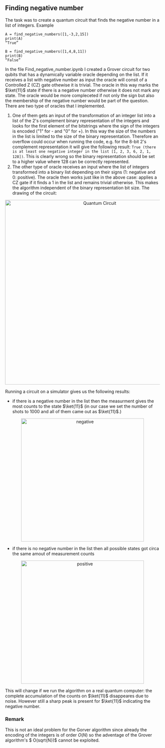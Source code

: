## Finding negative number
The task was to create a quantum circuit that finds the negative number in a list of integers. 
Example 
```
A = find_negative_numbers([1,-3,2,15])
print(A)
“True”

B = find_negative_numbers([1,4,8,11])
print(B)
“False”
```
In the file Find_negative_number.ipynb I created a Grover circuit for two qubits that has a dynamically variable oracle depending on the list. If it receives a list with negative number as input the oracle will consit of a Controlled Z (CZ) gate othewise it is trivial. The oracle in this way marks the $\ket{11}$ state if there is a negative number otherwise it does not mark any state. The oracle would be more compleceted if not only the sign but also the membership of the negative number would be part of the question. 
There are two type of oracles that I implemented.
1. One of them gets an input of the transformation of an integer list into a list of the 2's complement binary representation of the integers and looks for the first element of the bitstrings where the sign of the integers is encoded ("1" for - and "0" for +). In this way the size of the numbers in the list is limited to the size of the binary representation. Therefore an overflow could occur when running the code, e.g. for the 8-bit 2's complement representation it will give the following result:
```True (there is at least one negative integer in the list [1, 2, 3, 6, 2, 1, 128])```.
This is clearly wrong so the binary representation should be set to a higher value where 128 can be correctly represented.
2. The other type of oracle receives an input where the list of integers transformed into a binary list depending on their signs (1: negative and 0: positive). The oracle then works just like in the above case: applies a CZ gate if it finds a 1 in the list and remains trivial otherwise. This makes the algorithm independent of the binary representation bit size.
The drawing of the circuit:
<p align="center">
<img src="qc.png" alt="Quantum Circuit" title="Quantum Circuit" width="600"/>
  
Running a circuit on a simulator gives us the following results: 
* if there is a negative number in the list then the measurment gives the most counts to the state $\ket{11}$ (in our case we set the number of shots to 1000 and all of them came out as $\ket{11}$.)
  
<p align="center">
<img src="neg.png" alt="negative" title="Negative detected" width="400"/>
  
* if there is no negative number in the list then all possible states got circa the same amout of measurement counts
  
<p align="center">
<img src="pos.png" alt="positive" title="Positive detected" width="400"/>

This will change if we run the algorithm on a real quantum computer: the complete accumulation of the counts on $\ket{11}$ disappeares due to noise. However still a sharp peak is present for $\ket{11}$ indicating the negative number.



### Remark
This is not an ideal problem for  the Gorver algorithm since already the encoding of the integers is of order $O(N)$ so the adventage of the Grover algorithm's $ O(sqrt{N})$ cannot be exploited.
